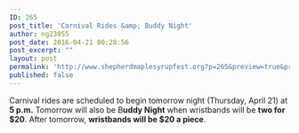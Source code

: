 ```yaml
---
ID: 265
post_title: 'Carnival Rides &amp; Buddy Night'
author: ng23055
post_date: 2016-04-21 00:28:56
post_excerpt: ""
layout: post
permalink: 'http://www.shepherdmaplesyrupfest.org?p=265&preview=true&preview_id=265'
published: false
---
```

<div class="">
<div class="_1mf _1mj">Carnival rides are scheduled to begin tomorrow night (Thursday, April 21) at <strong>5 p.m.</strong> Tomorrow will also be B<strong>uddy Night</strong> when wristbands will be <strong>two for $20</strong>. After tomorrow, <strong>wristbands will be $20 a piece</strong>.</div>
</div>